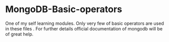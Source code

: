 # MongoDB-Basic-operators

One of my self learning modules.
Only very few of basic operators are used in these files .
For further details official documentation of mongodb will be of great help.
